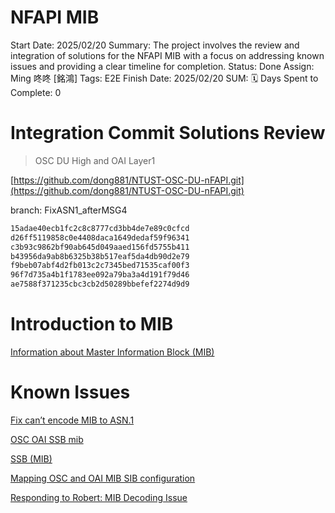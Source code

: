 # NFAPI MIB

Start Date: 2025/02/20
Summary: The project involves the review and integration of solutions for the NFAPI MIB with a focus on addressing known issues and providing a clear timeline for completion.
Status: Done
Assign: Ming 咚咚 [銘鴻]
Tags: E2E
Finish Date: 2025/02/20
SUM: 🗓️ Days Spent to Complete: 0

# Integration Commit Solutions Review

> OSC DU High and OAI Layer1
> 

[https://github.com/dong881/NTUST-OSC-DU-nFAPI.git](https://github.com/dong881/NTUST-OSC-DU-nFAPI.git)

branch: FixASN1_afterMSG4

```bash
15adae40ecb1fc2c8c8777cd3bb4de7e89c0cfcd
d26ff5119858c0e4408daca1649dedaf59f96341
c3b93c9862bf90ab645d049aaed156fd5755b411
b43956da9ab8b6325b38b517eaf5da4db90d2e79
f9beb07abf4d2fb013c2c7345bed71535caf00f3
96f7d735a4b1f1783ee092a79ba3a4d191f79d46
ae7588f371235cbc3cb2d50289bbefef2274d9d9
```

# Introduction to MIB

[Information about Master Information Block (MIB)](https://www.notion.so/Information-about-Master-Information-Block-MIB-12110098314381a1b249d754acba2094?pvs=21) 

# Known Issues

[Fix can’t encode MIB to ASN.1](Fix%20can%E2%80%99t%20encode%20MIB%20to%20ASN%201%20121100983143818cb1c9dbcec04a7e82.md) 

[OSC OAI SSB mib](OSC%20OAI%20SSB%20mib%2012110098314381f9a5b7e6b753e5416d.md) 

[SSB (MIB)](SSB%20(MIB)%2012110098314381d6b066e322784c4ed9.md) 

[Mapping OSC and OAI MIB SIB configuration](Mapping%20OSC%20and%20OAI%20MIB%20SIB%20configuration%201211009831438153ab27d58fee15a2d4.md) 

[Responding to Robert: MIB Decoding Issue](Responding%20to%20Robert%20MIB%20Decoding%20Issue%2014c10098314380b29129fa178d328dd4.md)